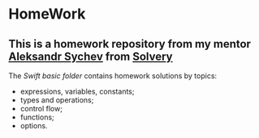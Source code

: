 # HomeWork
## This is a homework repository from my mentor [Aleksandr Sychev](https://solvery.io/ru/mentor/asychev/ "Solvery, iOS, Aleksandr Sychev") from [Solvery](https://solvery.io/ru)

The *Swift basic folder* contains homework solutions by topics:
- expressions, variables, constants;
- types and operations;
- control flow;
- functions;
- options.
